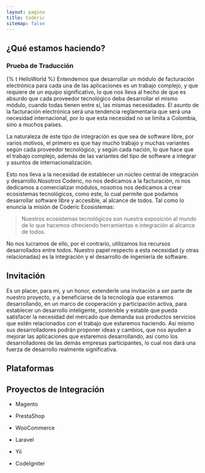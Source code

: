 ```yaml
---
layout: pagina
title: Coderic
sitemap: false
---
```

## ¿Qué estamos haciendo?
### Prueba de Traducción
{% t HelloWorld %}
Entendemos que desarrollar un módulo de facturación electrónica para cada una de las aplicaciones es un trabajo complejo, y que requiere de un equipo significativo, lo que nos lleva al hecho de que es absurdo que cada proveedor tecnológico deba desarrollar el mismo módulo, cuando todas tienen entre sí, las mismas necesidades.
El asunto de la facturación electrónica será una tendencia reglamentaria que será una necesidad internacional, por lo que esta necesidad no se limita a Colombia, sino a muchos países.

La naturaleza de este tipo de integración es que sea de software libre, por varios motivos, el primero es que hay mucho trabajo y muchas variantes según cada proveedor tecnológico, y según cada nación, lo que hace que el trabajo complejo, además de las variantes del tipo de software a integrar y asuntos de internacionalización.

Esto nos lleva a la necesidad de establecer un núcleo central de integración y desarrollo.Nosotros Coderic, no nos dedicamos a la facturación, ni nos dedicamos a comercializar módulos, nosotros nos dedicamos a crear ecosistemas tecnológicos, como este, lo cual permite que podamos desarrollar software libre y accesible, al alcance de todos. Tal como lo enuncia la misión de Coderic Ecosistemas:

>Nuestros ecosistemas tecnológicos son nuestra exposición al mundo de lo que hacemos ofreciendo herramientas e integración al alcance de todos.

No nos lucramos de ello, por el contrario, utilizamos los recursos desarrollados entre todos. Nuestro papel respecto a esta necesidad (y otras relacionadas) es la integración y el desarrollo de ingeniería de software.

## Invitación

Es un placer, para mi, y un honor, extenderle una invitación a ser parte de nuestro proyecto, y a beneficiarse de la tecnología que estaremos desarrollando, en un marco de cooperación y participación activa, para establecer un desarrollo inteligente, sostenible y estable que pueda satisfacer la necesidad del mercado que demanda sus productos servicios que estén relacionados con el trabajo que estaremos haciendo.
Así mismo sus desarrolladores podrán proponer ideas y cambios, que nos ayuden a mejorar las aplicaciones que estaremos desarrollando, así como los desarrolladores de las demás empresas participantes, lo cual nos dará una fuerza de desarrollo realmente significativa.

## Plataformas

## Proyectos de Integración 

* Magento
* PrestaShop
* WooCommerce


* Laravel
* Yii
* CodeIgniter
